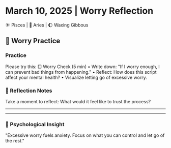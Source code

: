# March 10, 2025 | Worry Reflection
☀️ Pisces | 🌙 Aries | 🌔 Waxing Gibbous

## 🌱 Worry Practice

### Practice
Please try this:
□ Worry Check (5 min)
  • Write down: "If I worry enough, I can prevent bad things from happening."
  • Reflect: How does this script affect your mental health?
  • Visualize letting go of excessive worry.

### 📝 Reflection Notes
Take a moment to reflect:
What would it feel like to trust the process?
_______________________
_______________________

### 💫 Psychological Insight
"Excessive worry fuels anxiety. Focus on what you can control and let go of the rest." 
